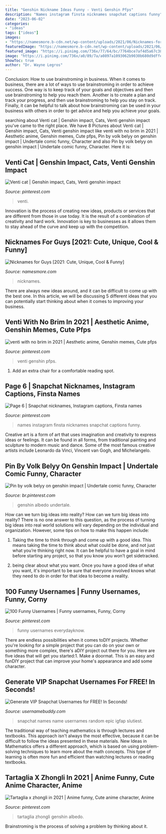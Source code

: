 ```yaml
---
title: "Genshin Nickname Ideas Funny - Venti Genshin Pfps"
description: "Names instagram finsta nicknames snapchat captions funny"
date: "2023-06-02"
categories:
- "ideas"
tags: ["ideas"]
images:
- "https://namesmore.b-cdn.net/wp-content/uploads/2021/06/Nicknames-for-Guys-Infographic-768x1920.jpg"
featuredImage: "https://namesmore.b-cdn.net/wp-content/uploads/2021/06/Nicknames-for-Guys-Infographic-768x1920.jpg"
featured_image: "https://i.pinimg.com/736x/77/64/bc/7764bce7af4d5a67c3898309c0bb14fe--menu-art.jpg"
image: "https://i.pinimg.com/736x/a0/89/7a/a0897a1093062b9030b680d9dffecd28.jpg"
ShowToc: true
author: "Dr. Wayne Legros"
---
```



Conclusion: How to use brainstroming in business.
When it comes to business, there are a lot of ways to use brainstroming in order to achieve success. One way is to keep track of your goals and objectives and then use brainstroming to help you reach them. Another is to create a plan and track your progress, and then use brainstroming to help you stay on track. Finally, it can be helpful to talk about how brainstroming can be used in your business with others in order to get advice and help you achieve your goals.

	

		
searching about Venti cat | Genshin impact, Cats, Venti genshin impact you've came to the right place. We have 8 Pictures about Venti cat | Genshin impact, Cats, Venti genshin impact like venti with no brim in 2021 | Aesthetic anime, Genshin memes, Cute pfps, Pin by volk belyy on genshin impact | Undertale comic funny, Character and also Pin by volk belyy on genshin impact | Undertale comic funny, Character. Here it is:
		
    
## Venti Cat | Genshin Impact, Cats, Venti Genshin Impact

<img loading=lazy src="https://i.pinimg.com/originals/93/0e/6b/930e6bcc42b68e2aaa44c592b51a9e2a.jpg" onerror="this.onerror=null;this.src='https://tse3.mm.bing.net/th?id=OIP.X8MX17UAI-2-sQFQSjxUhgHaHa&amp;pid=15.1';" alt="Venti cat | Genshin impact, Cats, Venti genshin impact">

_Source: pinterest.com_

>venti. 

	

Innovation is the process of creating new ideas, products or services that are different from those in use today. It is the result of a combination of creativity and hard work. Innovation is key to businesses as it allows them to stay ahead of the curve and keep up with the competition.

    
## Nicknames For Guys [2021: Cute, Unique, Cool &amp; Funny]

<img loading=lazy src="https://namesmore.b-cdn.net/wp-content/uploads/2021/06/Nicknames-for-Guys-Infographic-768x1920.jpg" onerror="this.onerror=null;this.src='https://tse4.mm.bing.net/th?id=OIP.A6fsizNEzejP0SqvfWKNggHaSh&amp;pid=15.1';" alt="Nicknames for Guys [2021: Cute, Unique, Cool &amp; Funny]">

_Source: namesmore.com_

>nicknames. 

	

There are always new ideas around, and it can be difficult to come up with the best one. In this article, we will be discussing 5 different ideas that you can potentially start thinking about when it comes to improving your business.

    
## Venti With No Brim In 2021 | Aesthetic Anime, Genshin Memes, Cute Pfps

<img loading=lazy src="https://i.pinimg.com/736x/ba/16/24/ba162450ca60468c6d39c18a119175d7.jpg" onerror="this.onerror=null;this.src='https://tse2.mm.bing.net/th?id=OIP.DoNe2QLuTY9_vFPjcBh15wHaHa&amp;pid=15.1';" alt="venti with no brim in 2021 | Aesthetic anime, Genshin memes, Cute pfps">

_Source: pinterest.com_

>venti genshin pfps. 

	

1. Add an extra chair for a comfortable reading spot.

    
## Page 6 | Snapchat Nicknames, Instagram Captions, Finsta Names

<img loading=lazy src="https://i.pinimg.com/736x/77/64/bc/7764bce7af4d5a67c3898309c0bb14fe--menu-art.jpg" onerror="this.onerror=null;this.src='https://tse3.mm.bing.net/th?id=OIP.vn9n3wg4ySdpfiSqJrZYyQHaIt&amp;pid=15.1';" alt="Page 6 | Snapchat nicknames, Instagram captions, Finsta names">

_Source: pinterest.com_

>names instagram finsta nicknames snapchat captions funny. 

	

Creative art is a form of art that uses imagination and creativity to express ideas or feelings. It can be found in all forms, from traditional painting and sculpture to modern music and dance. Some of the most famous creative artists include Leonardo da Vinci, Vincent van Gogh, and Michelangelo.

    
## Pin By Volk Belyy On Genshin Impact | Undertale Comic Funny, Character

<img loading=lazy src="https://i.pinimg.com/736x/6e/bb/f2/6ebbf2e3ed87e4e3c9220ae83710f15e.jpg" onerror="this.onerror=null;this.src='https://tse1.mm.bing.net/th?id=OIP.IkXDtrrZYQUb3xrvzr29KQHaSh&amp;pid=15.1';" alt="Pin by volk belyy on genshin impact | Undertale comic funny, Character">

_Source: br.pinterest.com_

>genshin albedo undertale. 

	

How can we turn big ideas into reality?
How can we turn big ideas into reality? There is no one answer to this question, as the process of turning big ideas into real world solutions will vary depending on the individual and organization. However, some tips on how to make this happen include:
1) Taking the time to think through and come up with a good idea. This means taking the time to think about what could be done, and not just what you’re thinking right now. It can be helpful to have a goal in mind before starting any project, so that you know you won’t get sidetracked.

2) being clear about what you want. Once you have a good idea of what you want, it's important to be sure that everyone involved knows what they need to do in order for that idea to become a reality.

    
## 100 Funny Usernames | Funny Usernames, Funny, Corny

<img loading=lazy src="https://i.pinimg.com/736x/d4/64/a4/d464a43482fe00905d9ac4a7957d198f.jpg" onerror="this.onerror=null;this.src='https://tse3.mm.bing.net/th?id=OIP.nrxYq59tp_SBCiy_sQgErwHaLG&amp;pid=15.1';" alt="100 Funny Usernames | Funny usernames, Funny, Corny">

_Source: pinterest.com_

>funny usernames everydayknow. 

	

There are endless possibilities when it comes toDIY projects. Whether you're looking for a simple project that you can do on your own or something more complex, there's aDIY project out there for you. Here are five ideas that will get you started:1. Make a doormat. This is an easy and funDIY project that can improve your home's appearance and add some character.

    
## Generate VIP Snapchat Usernames For FREE! In Seconds!

<img loading=lazy src="https://www.usernamebuddy.com/wp-content/uploads/random-snapchat-names.png" onerror="this.onerror=null;this.src='https://tse1.mm.bing.net/th?id=OIP.zyKgF5-hO0O1FBXT0ldtLwHaLX&amp;pid=15.1';" alt="Generate VIP Snapchat Usernames for FREE! In Seconds!">

_Source: usernamebuddy.com_

>snapchat names name usernames random epic igfap slutiest. 

	

The traditional way of teaching mathematics is through lectures and textbooks. This approach isn't always the most effective, because it can be difficult to follow the ideas presented in these materials. New Ideas in Mathematics offers a different approach, which is based on using problem-solving techniques to learn more about the math concepts. This type of learning is often more fun and efficient than watching lectures or reading textbooks.

    
## Tartaglia X Zhongli In 2021 | Anime Funny, Cute Anime Character, Anime

<img loading=lazy src="https://i.pinimg.com/736x/a0/89/7a/a0897a1093062b9030b680d9dffecd28.jpg" onerror="this.onerror=null;this.src='https://tse2.mm.bing.net/th?id=OIP.qGWswtd2GIF-I30xwB5tcQHaS6&amp;pid=15.1';" alt="Tartaglia x zhongli in 2021 | Anime funny, Cute anime character, Anime">

_Source: pinterest.com_

>tartaglia zhongli genshin albedo. 

	

Brainstroming is the process of solving a problem by thinking about it.

